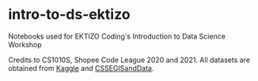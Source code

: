 # intro-to-ds-ektizo
Notebooks used for EKTIZO Coding's Introduction to Data Science Workshop

Credits to CS1010S, Shopee Code League 2020 and 2021.
All datasets are obtained from [Kaggle](https://www.kaggle.com/datasets) and [CSSEGISandData](https://github.com/CSSEGISandData/COVID-19).